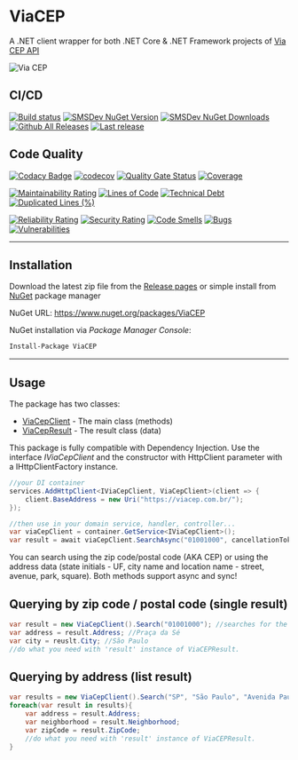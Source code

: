 # ViaCEP

A .NET client wrapper for both .NET Core & .NET Framework projects of [Via CEP API](https://viacep.com.br)

![Via CEP](https://raw.githubusercontent.com/guibranco/viacep/master/logo.png)

## CI/CD

[![Build status](https://ci.appveyor.com/api/projects/status/9jnsy1e08jhyxl7j?svg=true)](https://ci.appveyor.com/project/guibranco/viacep)
[![SMSDev NuGet Version](https://img.shields.io/nuget/v/ViaCEP.svg?style=flat)](https://www.nuget.org/packages/ViaCEP/)
[![SMSDev NuGet Downloads](https://img.shields.io/nuget/dt/ViaCEP.svg?style=flat)](https://www.nuget.org/packages/ViaCEP/)
[![Github All Releases](https://img.shields.io/github/downloads/guibranco/ViaCEP/total.svg?style=flat)](https://github.com/guibranco/ViaCEP)
[![Last release](https://img.shields.io/github/release-date/guibranco/ViaCEP.svg?style=flat)](https://github.com/guibranco/ViaCEP)

## Code Quality

[![Codacy Badge](https://api.codacy.com/project/badge/Grade/ed3ad9dbaf5e4ac5b51390a69fcdeea5)](https://www.codacy.com/manual/guilherme_9/ViaCEP?utm_source=github.com&amp;utm_medium=referral&amp;utm_content=guibranco/ViaCEP&amp;utm_campaign=Badge_Grade)
[![codecov](https://codecov.io/gh/guibranco/ViaCEP/branch/master/graph/badge.svg)](https://codecov.io/gh/guibranco/ViaCEP)
[![Quality Gate Status](https://sonarcloud.io/api/project_badges/measure?project=guibranco_ViaCEP&metric=alert_status)](https://sonarcloud.io/dashboard?id=guibranco_ViaCEP)
[![Coverage](https://sonarcloud.io/api/project_badges/measure?project=guibranco_ViaCEP&metric=coverage)](https://sonarcloud.io/dashboard?id=guibranco_ViaCEP)

[![Maintainability Rating](https://sonarcloud.io/api/project_badges/measure?project=guibranco_ViaCEP&metric=sqale_rating)](https://sonarcloud.io/dashboard?id=guibranco_ViaCEP)
[![Lines of Code](https://sonarcloud.io/api/project_badges/measure?project=guibranco_ViaCEP&metric=ncloc)](https://sonarcloud.io/dashboard?id=guibranco_ViaCEP)
[![Technical Debt](https://sonarcloud.io/api/project_badges/measure?project=guibranco_ViaCEP&metric=sqale_index)](https://sonarcloud.io/dashboard?id=guibranco_ViaCEP)
[![Duplicated Lines (%)](https://sonarcloud.io/api/project_badges/measure?project=guibranco_ViaCEP&metric=duplicated_lines_density)](https://sonarcloud.io/dashboard?id=guibranco_ViaCEP)

[![Reliability Rating](https://sonarcloud.io/api/project_badges/measure?project=guibranco_ViaCEP&metric=reliability_rating)](https://sonarcloud.io/dashboard?id=guibranco_ViaCEP)
[![Security Rating](https://sonarcloud.io/api/project_badges/measure?project=guibranco_ViaCEP&metric=security_rating)](https://sonarcloud.io/dashboard?id=guibranco_ViaCEP)
[![Code Smells](https://sonarcloud.io/api/project_badges/measure?project=guibranco_ViaCEP&metric=code_smells)](https://sonarcloud.io/dashboard?id=guibranco_ViaCEP)
[![Bugs](https://sonarcloud.io/api/project_badges/measure?project=guibranco_ViaCEP&metric=bugs)](https://sonarcloud.io/dashboard?id=guibranco_ViaCEP)
[![Vulnerabilities](https://sonarcloud.io/api/project_badges/measure?project=guibranco_ViaCEP&metric=vulnerabilities)](https://sonarcloud.io/dashboard?id=guibranco_ViaCEP)

---

## Installation

Download the latest zip file from the [Release pages](https://github.com/guibranco/ViaCEP/releases) or simple install from [NuGet](https://www.nuget.org/packages/ViaCEP) package manager

NuGet URL: https://www.nuget.org/packages/ViaCEP

NuGet installation via *Package Manager Console*:

```ps
Install-Package ViaCEP
```

---

## Usage

The package has two classes:

- [ViaCepClient](https://github.com/guibranco/ViaCEP/blob/master/ViaCEP/ViaCepClient.cs) - The main class (methods)
- [ViaCepResult](https://github.com/guibranco/ViaCEP/blob/master/ViaCEP/ViaCepResult.cs) - The result class (data)

This package is fully compatible with Dependency Injection. Use the interface *IViaCepClient* and the constructor with HttpClient parameter with a IHttpClientFactory instance.

```cs
//your DI container
services.AddHttpClient<IViaCepClient, ViaCepClient>(client => {
    client.BaseAddress = new Uri("https://viacep.com.br/");
});

//then use in your domain service, handler, controller...
var viaCepClient = container.GetService<IViaCepClient>();
var result = await viaCepClient.SearchAsync("01001000", cancellationToken);
```

You can search using the zip code/postal code (AKA CEP) or using the address data (state initials - UF, city name and location name - street, avenue, park, square). Both methods support async and sync!

## Querying by zip code / postal code (single result)

```cs
var result = new ViaCepClient().Search("01001000"); //searches for the postal code 01001-000
var address = result.Address; //Praça da Sé
var city = reuslt.City; //São Paulo
//do what you need with 'result' instance of ViaCEPResult.
```

## Querying by address (list result)

```cs
var results = new ViaCepClient().Search("SP", "São Paulo", "Avenida Paulista"); //search for the Avenida Paulista in São Paulo / SP
foreach(var result in results){
    var address = result.Address;
    var neighborhood = result.Neighborhood;
    var zipCode = result.ZipCode;
    //do what you need with 'result' instance of ViaCEPResult.
}
```
